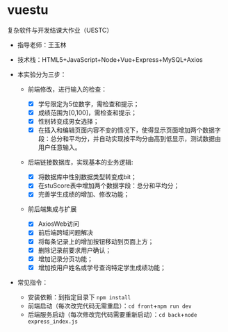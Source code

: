 # vuestu

复杂软件与开发结课大作业（UESTC）

* 指导老师：王玉林
* 技术栈：HTML5+JavaScript+Node+Vue+Express+MySQL+Axios
* 本实验分为三步：

  * 前端修改，进行输入的检查：

    - [X] 学号限定为5位数字，需检查和提示；
    - [X] 成绩范围为[0,100]，需检查和提示；
    - [X] 性别转变成男女选择；
    - [X] 在插入和编辑页面内容不变的情况下，使得显示页面增加两个数据字段：总分和平均分，并自动实现按平均分由高到低显示，测试数据由用户任意输入。
  * 后端链接数据库，实现基本的业务逻辑:

    - [X] 将数据库中性别数据类型转变成bit；
    - [X] 在stuScore表中增加两个数据字段：总分和平均分；
    - [X] 完善学生成绩的增加、修改功能；
  * 前后端集成与扩展

    - [X] AxiosWeb访问
    - [X] 前后端跨域问题解决
    - [X] 将每条记录上的增加按钮移动到页面上方；
    - [X] 删除记录前要求用户确认；
    - [X] 增加记录分页功能；
    - [X] 增加按用户姓名或学号查询特定学生成绩功能；
* 常见指令：

  * 安装依赖：到指定目录下 `npm install`
  * 前端启动（每次改完代码无需重启）：`cd front`+`npm run dev`
  * 后端服务启动（每次修改完代码需要重新启动）：`cd back`+`node express_index.js`
